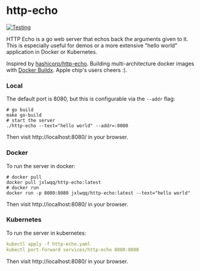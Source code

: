 # http-echo

[![Testing](https://github.com/jxlwqq/http-echo/actions/workflows/testing.yml/badge.svg)](https://github.com/jxlwqq/http-echo/actions/workflows/testing.yml)

HTTP Echo is a go web server that echos back the arguments given to it. This is especially useful for demos or a more extensive "hello world" application in Docker or Kubernetes.

Inspired by [hashicorp/http-echo](https://github.com/hashicorp/http-echo). Building multi-architecture docker images with [Docker Buildx](https://docs.docker.com/buildx/working-with-buildx/). Apple chip's users cheers :).

### Local
The default port is 8080, but this is configurable via the `--addr` flag:

```shell
# go build
make go-build
# start the server
./http-echo --text="hello world" --addr=:8080
```

Then visit http://localhost:8080/ in your browser.

### Docker

To run the server in docker:

```shell
# docker pull
docker pull jxlwqq/http-echo:latest
# docker run
docker run -p 8080:8080 jxlwqq/http-echo:latest --text="hello world"
```

Then visit http://localhost:8080/ in your browser.

### Kubernetes

To run the server in kubernetes:

```yaml
kubectl apply -f http-echo.yaml
kubectl port-forward services/http-echo 8080:8080
```

Then visit http://localhost:8080/ in your browser.
